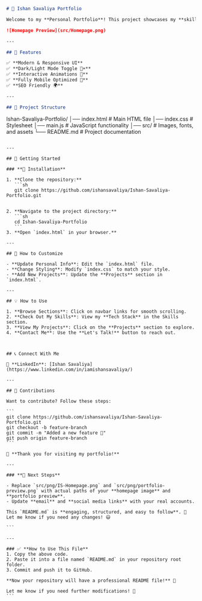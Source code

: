 

```md
# 🚀 Ishan Savaliya Portfolio

Welcome to my **Personal Portfolio**! This project showcases my **skills, projects, and experience** as a **Full Stack Developer**.

![Homepage Preview](src/Homepage.png)

---

## 🌟 Features

✅ **Modern & Responsive UI**  
✅ **Dark/Light Mode Toggle 🌙☀️**  
✅ **Interactive Animations 🎨**  
✅ **Fully Mobile Optimized 📱**  
✅ **SEO Friendly 🌍**

---

## 📂 Project Structure

```

Ishan-Savaliya-Portfolio/
│── index.html # Main HTML file
│── index.css # Stylesheet
│── main.js # JavaScript functionality
│── src/ # Images, fonts, and assets
└── README.md # Project documentation

```

---

## 🚀 Getting Started

### **🔧 Installation**

1. **Clone the repository:**
   ```sh
   git clone https://github.com/ishansavaliya/Ishan-Savaliya-Portfolio.git
   ```

````

2. **Navigate to the project directory:**
   ```sh
   cd Ishan-Savaliya-Portfolio
   ```
3. **Open `index.html` in your browser.**

---

## 🎨 How to Customize

- **Update Personal Info**: Edit the `index.html` file.
- **Change Styling**: Modify `index.css` to match your style.
- **Add New Projects**: Update the **Projects** section in `index.html`.

---

## 💡 How to Use

1. **Browse Sections**: Click on navbar links for smooth scrolling.
2. **Check Out My Skills**: View my **Tech Stack** in the Skills section.
3. **View My Projects**: Click on the **Projects** section to explore.
4. **Contact Me**: Use the **Let's Talk!** button to reach out.



## 📞 Connect With Me

💼 **LinkedIn**: [Ishan Savaliya](https://www.linkedin.com/in/iamishansavaliya/)

---

## 🤝 Contributions

Want to contribute? Follow these steps:

```
git clone https://github.com/ishansavaliya/Ishan-Savaliya-Portfolio.git
git checkout -b feature-branch
git commit -m "Added a new feature 🎨"
git push origin feature-branch
```

🙌 **Thank you for visiting my portfolio!**

---

### **📌 Next Steps**

- Replace `src/png/IS-Homepage.png` and `src/png/portfolio-preview.png` with actual paths of your **homepage image** and **portfolio preview**.
- Update **email** and **social media links** with your real accounts.

This `README.md` is **engaging, structured, and easy to follow**. 🚀 Let me know if you need any changes! 😃

```

---

### ✅ **How to Use This File**
1. Copy the above code.
2. Paste it into a file named `README.md` in your repository root folder.
3. Commit and push it to GitHub.

**Now your repository will have a professional README file!** 🎉

Let me know if you need further modifications! 🚀
```
````
